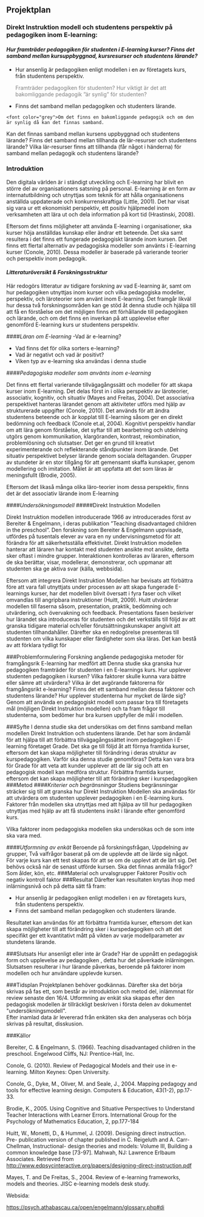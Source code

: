 ## Projektplan ### Direkt Instruktion modell och studentens perspektiv på pedagogiken inom E-learning:
 #### _Hur framträder pedagogiken för studenten i E-learning kurser? Finns det samband mellan kursuppbyggnad, kursresurser och studentens lärande?_
-	Hur ansenlig är pedagogiken enligt modellen i en av företagets kurs, från studentens perspektiv. 
	<font color="grey">Framträder pedagogiken för studenten? Hur viktigt är det att bakomliggande pedagogik ”är synlig” för studenten?</font>-	 Finns det samband mellan pedagogiken och studenters lärande.	
	<font color="grey">Om det finns en bakomliggande pedagogik och om den är synlig då kan det finnas samband. Kan det finnas samband mellan kursens uppbyggnad och studentens lärande?Finns det samband mellan tillhanda de lär-resurser och studentens lärande?Vilka lär-resurser finns att tillhanda (får något i händerna) för samband mellan pedagogik och studentens lärande?</font>### Introduktion Den digitala världen är i ständigt utveckling och E-learning har blivit en större del av organisationers satsning på personal. E-learning är en form av internatutbildning och utnyttjas som teknik för att hålla organisationens anställda uppdaterade och konkurrenskraftiga (Little, 2001). Det har visat sig vara ur ett ekonomiskt perspektiv, ett positiv hjälpmedel inom verksamheten att lära ut och dela information på kort tid (Hrastinski, 2008).Eftersom det finns möjligheter att använda E-learning i organisationer, ska kurser höja anställdas kunskap eller ändrar ett beteende. Det ska samt resultera i det finns ett fungerade pedagogiskt lärande inom kursen. Det finns ett flertal alternativ av pedagogiska modeller som använts i E-learning kurser (Conole, 2010). Dessa modeller är baserade på varierande teorier och perspektiv inom pedagogik. #### _Litteraturöversikt & Forskningsstruktur_
Här redogörs litteratur av tidigare forskning av vad E-learning är, samt om hur pedagogiken utnyttjas inom kurser och vilka pedagogiska modeller, perspektiv, och läroteorier som använt inom E-learning. Det framgår likväl hur dessa två forskningsområden kan ge stöd åt denna studie och hjälpa till att få en förståelse om det möjligen finns ett förhållande till pedagogiken och lärande, och om det finns en inverkan på att upplevelse efter genomförd E-learning kurs ur studentens perspektiv. ####_Läran om E-learning_ -Vad är e-learning?- Vad finns det för olika sorters e-learning? - Vad är negativt och vad är positivt?- Viken typ av e-learning ska användas i denna studie####_Pedagogiska modeller som använts inom e-learning_ Det finns ett flertal varierande tillvägagångssätt och modeller för att skapa kurser inom E-learning. Det delas först in i olika perspektiv av läroteorier, associativ, kognitiv, och situativ (Mayes and Freitas, 2004). Det associativa perspektivet hanteras lärandet genom att aktiviteter utförs med hjälp av strukturerade uppgifter (Conole, 2010). Det används för att ändra studentens beteende och är kopplat till E-learning såsom ger en direkt bedömning och feedback (Conole et.al, 2004). Kognitivt perspektiv handlar om att lära genom förståelse, det syftar till att bearbetning och utdelning utgörs genom kommunikation, klargöranden, kontrast, rekombination, problemlösning och slutsatser. Det ger en grund till kreativt experimenterande och reflekterande ståndpunkter inom lärande. Det situativ perspektivet belyser lärande genom sociala deltaganden. Grupper av stundeter är en stor tillgång för att gemensamt skaffa kunskaper, genom modellering och imitation. Målet är att uppfatta att det som läras är meningsfullt (Brodie, 2005). Eftersom det likaså många olika läro-teorier inom dessa perspektiv, finns det är det associativ lärande inom E-learning ####_Undersökningsmodell_#####Direkt Instruktion ModellenDirekt Instruktion modellen introducerade 1966 av introducerades först av Bereiter & Engelmann, i deras publikation ”Teaching disadvantaged children in the preschool”. Den forskning som Bereiter & Engelmann uppvisade, utfördes på tusentals elever av vara en ny undervisningsmetod för att förändra för att säkerhetsställa effektivitet.  Direkt Instruktion modellen hanterar att läraren har kontakt med studenten ansikte mot ansikte, detta sker oftast i mindre grupper. Interaktionen kontrolleras av läraren, eftersom de ska berättar, visar, modellerar, demonstrerar, och uppmanar att studenten ska ge aktiva svar (källa, webbsida). Eftersom att integrera Direkt Instruktion Modellen  har bevisats att förbättra före att vara fall utnyttjats under processen av att skapa fungerade E-learnings kurser, har det modellen blivit översatt i fyra faser och vilket omvandlas till angripbara instruktioner (Huitt, 2009). Huitt utvärderar modellen till faserna såsom, presentation, praktik, bedömning och utvärdering, och övervakning och feedback.Presentations fasen beskriver hur lärandet ska introduceras för studenten och det verkställs till följd av att granska tidigare material och/eller förutsättningskunskaper angivit att studenten tillhandahåller. Därefter ska en redogörelse presenteras till studenten om vilka kunskaper eller färdigheter som ska läras. Det kan bestå av att förklara tydligt för ###Problemformulering Forskning angående pedagogiska metoder för framgångsrik E-learning har medfört att Denna studie ska granska hur pedagogiken framträder för studenten i en E-learnings kurs. Hur upplever studenten pedagogiken i kursen?Vilka faktorer skulle kunna vara bättre eller sämre att utvärdera?Vilka är det avgörande faktorerna för framgångsrikt e-learning? Finns det ett samband mellan dessa faktorer och studentens lärande? Hur upplever studenterna hur mycket de lärde sig? Genom att använda en pedagogiskt modell som passar bra till företagets mål (möjligen Direkt Instruktion modellen) och ta fram frågor till studenterna, som bedömer hur bra kursen uppfyller de mål i modellen.###Syfte I denna studie ska det undersökas om det finns samband mellan modellen Direkt Instruktion och studentens lärande. Det har som ändamål för att hjälpa till att förbättra tillvägagångssättet inom pedagogiken i E-learning företaget Grade. Det ska ge till följd åt att förnya framtida kurser, eftersom det kan skapa möjligheter till förändring i deras struktur av kurspedagogiken. Varför ska denna studie genomföras? Detta kan vara bra för Grade för att veta att kunder upplever att de lär sig och att en pedagogisk modell kan medföra struktur. Förbättra framtida kurser, eftersom det kan skapa möjligheter till att förändring sker i kurspedagogiken###Metod ####_Kriterier och begränsningar_Studiens begränsningar sträcker sig till att granska hur Direkt Instruktion Modellen ska användas för att utvärdera om studenten upplever pedagogiken i en E-learning kurs. Faktorer från modellen ska utnyttjas med att hjälpa av till hur pedagogiken utnyttjas med hjälp av att få studentens insikt i lärande efter genomförd kurs. Vilka faktorer inom pedagogiska modellen ska undersökas och de som inte ska vara med. ####_Utformning av enkät_Beroende på forskningsfrågan,Uppdelning av grupper,Två valfrågor baserat på om de upplevde att de lärde sig något.  För varje kurs kan ett test skapas för att se om de upplevt att de lärt sig. Det behövs också när de senast utförde kursen. Ska det finnas anmäla frågor? Som ålder, kön, etc. ###Material och urvalsgrupperFaktorerPositiv och negativ kontroll faktor ###Resultat Därefter kan resultaten knytas ihop med inlärningsnivå och på detta sätt få fram: - Hur ansenlig är pedagogiken enligt modellen i en av företagets kurs, från studentens perspektiv. - Finns det samband mellan pedagogiken och studenters lärande.Resultatet kan användas för att förbättra framtida kurser, eftersom det kan skapa möjligheter till att förändring sker i kurspedagogiken och att det specifikt ger ett kvantitativt mått på vikten av varje modellparameter av stundetens lärande.###SlutsatsHur ansenligt eller inte är Grade? Har de uppnått en pedagogisk form och upplevelse av pedagogiken , detta hur det påverkade inlärningen. Slutsatsen resulterar i hur lärande påverkas, beroende på faktorer inom modellen och hur användare upplevde kursen. ###Tidsplan Projektplanen behöver godkännas. Därefter ska det börja skrivas på fas ett, som består av introduktion och metod del, inlämmnat för review senaste den 16/4. Utformning av enkät ska skapas efter den pedagogisk modellen är tillräckligt beskriven i första delen av dokumentet "undersökningsmodell".  Efter inamlad data är levererad från enkäten ska den analyseras och börja skrivas på resultat, disskusion.###KällorBereiter, C. & Engelmann, S. (1966). Teaching disadvantaged children in the preschool. Engelwood Cliffs, NJ: Prentice-Hall, Inc.Conole, G. (2010). Review of Pedagogical Models and their use in e-learning. Milton Keynes: Open University.Conole, G., Dyke, M., Oliver, M. and Seale, J., 2004. Mapping pedagogy and tools for effective learning design. Computers & Education, 43(1-2), pp.17-33.Brodie, K., 2005. Using Cognitive and Situative Perspectives to Understand Teacher Interactions with Learner Errors. International Group for the Psychology of Mathematics Education, 2, pp.177-184Huitt, W., Monetti, D., & Hummel, J. (2009). Designing direct instruction. Pre- publication version of chapter published in C. Reigeluth and A. Carr-Chellman, Instructional- design theories and models: Volume III, Building a common knowledge base [73-97]. Mahwah, NJ: Lawrence Erlbaum Associates. Retrieved from http://www.edpsycinteractive.org/papers/designing-direct-instruction.pdf 
Mayes, T. and De Freitas, S., 2004. Review of e-learning frameworks, models and theories. JISC e-learning models desk study. Websida: 
https://psych.athabascau.ca/open/engelmann/glossary.php#di